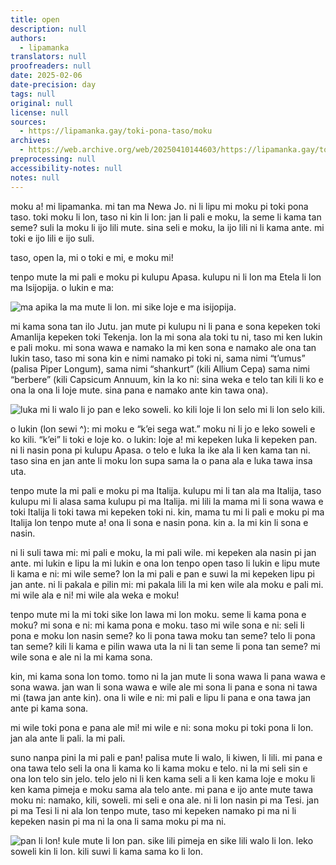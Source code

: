 ```yaml
---
title: open
description: null
authors:
  - lipamanka
translators: null
proofreaders: null
date: 2025-02-06
date-precision: day
tags: null
original: null
license: null
sources:
  - https://lipamanka.gay/toki-pona-taso/moku
archives:
  - https://web.archive.org/web/20250410144603/https://lipamanka.gay/toki-pona-taso/moku
preprocessing: null
accessibility-notes: null
notes: null
---
```


moku a! mi lipamanka. mi tan ma Newa Jo. ni li lipu mi moku pi toki pona taso. toki moku li lon, taso ni kin li lon: jan li pali e moku, la seme li kama tan seme? suli la moku li ijo lili mute. sina seli e moku, la ijo lili ni li kama ante. mi toki e ijo lili e ijo suli.

taso, open la, mi o toki e mi, e moku mi!

tenpo mute la mi pali e moku pi kulupu Apasa. kulupu ni li lon ma Etela li lon ma Isijopija. o lukin e ma:

![ma apika la ma mute li lon. mi sike loje e ma isijopija.](https://lipamanka.gay/images/apasa.png)

mi kama sona tan ilo Jutu. jan mute pi kulupu ni li pana e sona kepeken toki Amanlija kepeken toki Tekenja. lon la mi sona ala toki tu ni, taso mi ken lukin e pali moku. mi sona wawa e namako la mi ken sona e namako ale ona tan lukin taso, taso mi sona kin e nimi namako pi toki ni, sama nimi “t’umus” (palisa Piper Longum), sama nimi “shankurt” (kili Allium Cepa) sama nimi “berbere” (kili Capsicum Annuum, kin la ko ni: sina weka e telo tan kili li ko e ona la ona li loje mute. sina pana e namako ante kin tawa ona).

![luka mi li walo li jo pan e leko soweli. ko kili loje li lon selo mi li lon selo kili.](https://lipamanka.gay/images/sega-wat.jpeg)

o lukin (lon sewi ^): mi moku e “k’ei sega wat.” moku ni li jo e leko soweli e ko kili. “k’ei” li toki e loje ko. o lukin: loje a! mi kepeken luka li kepeken pan. ni li nasin pona pi kulupu Apasa. o telo e luka la ike ala li ken kama tan ni. taso sina en jan ante li moku lon supa sama la o pana ala e luka tawa insa uta.

tenpo mute la mi pali e moku pi ma Italija. kulupu mi li tan ala ma Italija, taso kulupu mi li alasa sama kulupu pi ma Italija. mi lili la mama mi li sona wawa e toki Italija li toki tawa mi kepeken toki ni. kin, mama tu mi li pali e moku pi ma Italija lon tenpo mute a! ona li sona e nasin pona. kin a. la mi kin li sona e nasin.

ni li suli tawa mi: mi pali e moku, la mi pali wile. mi kepeken ala nasin pi jan ante. mi lukin e lipu la mi lukin e ona lon tenpo open taso li lukin e lipu mute li kama e ni: mi wile seme? lon la mi pali e pan e suwi la mi kepeken lipu pi jan ante. ni li pakala e pilin mi: mi pakala lili la mi ken wile ala moku e pali mi. mi wile ala e ni! mi wile ala weka e moku!

tenpo mute mi la mi toki sike lon lawa mi lon moku. seme li kama pona e moku? mi sona e ni: mi kama pona e moku. taso mi wile sona e ni: seli li pona e moku lon nasin seme? ko li pona tawa moku tan seme? telo li pona tan seme? kili li kama e pilin wawa uta la ni li tan seme li pona tan seme? mi wile sona e ale ni la mi kama sona.

kin, mi kama sona lon tomo. tomo ni la jan mute li sona wawa li pana wawa e sona wawa. jan wan li sona wawa e wile ale mi sona li pana e sona ni tawa mi (tawa jan ante kin). ona li wile e ni: mi pali e lipu li pana e ona tawa jan ante pi kama sona.

mi wile toki pona e pana ale mi! mi wile e ni: sona moku pi toki pona li lon. jan ala ante li pali. la mi pali.

suno nanpa pini la mi pali e pan! palisa mute li walo, li kiwen, li lili. mi pana e ona tawa telo seli la ona li kama ko li kama moku e telo. ni la mi seli sin e ona lon telo sin jelo. telo jelo ni li ken kama seli a li ken kama loje e moku li ken kama pimeja e moku sama ala telo ante. mi pana e ijo ante mute tawa moku ni: namako, kili, soweli. mi seli e ona ale. ni li lon nasin pi ma Tesi. jan pi ma Tesi li ni ala lon tenpo mute, taso mi kepeken namako pi ma ni li kepeken nasin pi ma ni la ona li sama moku pi ma ni.

![pan li lon! kule mute li lon pan. sike lili pimeja en sike lili walo li lon. leko soweli kin li lon. kili suwi li kama sama ko li lon.](https://lipamanka.gay/images/desi-fried-rice.jpeg)